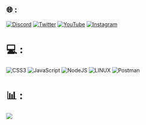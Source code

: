 ## 🌐 :
[![Discord](https://img.shields.io/badge/Discord-%237289DA.svg?logo=discord&logoColor=white)]([https://discord.gg/waferbot](https://discordapp.com/users/726425246688739399)) [![Twitter](https://img.shields.io/badge/Twitter-%231DA1F2.svg?logo=Twitter&logoColor=white)](https://x.com/hsm339) [![YouTube](https://img.shields.io/badge/YouTube-%23FF0000.svg?logo=YouTube&logoColor=white)](https://www.youtube.com/@7m.4) [![Instagram](https://img.shields.io/badge/Instagram-%23DD2A7B.svg?logo=instagram&logoColor=white)](https://www.instagram.com/7o3_3)

# 💻 :
![CSS3](https://img.shields.io/badge/css3-%231572B6.svg?style=for-the-badge&logo=css3&logoColor=white) ![JavaScript](https://img.shields.io/badge/javascript-%23323330.svg?style=for-the-badge&logo=javascript&logoColor=%23F7DF1E) ![NodeJS](https://img.shields.io/badge/node.js-6DA55F?style=for-the-badge&logo=node.js&logoColor=white) ![LINUX](https://img.shields.io/badge/Linux-FCC624?style=for-the-badge&logo=linux&logoColor=black) ![Postman](https://img.shields.io/badge/Postman-FF6C37?style=for-the-badge&logo=postman&logoColor=white)

# 📊 :
![](https://github-readme-streak-stats.herokuapp.com/?user=7m4&theme=dark&hide_border=false)<br/>
